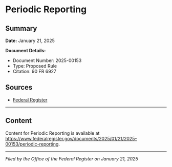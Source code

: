 # Periodic Reporting

## Summary

**Date:** January 21, 2025

**Document Details:**
- Document Number: 2025-00153
- Type: Proposed Rule
- Citation: 90 FR 6927

## Sources
- [Federal Register](https://www.federalregister.gov/documents/2025/01/21/2025-00153/periodic-reporting)

---

## Content

Content for Periodic Reporting is available at https://www.federalregister.gov/documents/2025/01/21/2025-00153/periodic-reporting.

---

*Filed by the Office of the Federal Register on January 21, 2025*
